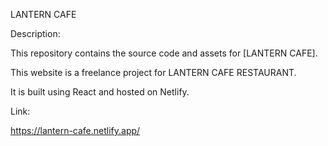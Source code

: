 LANTERN CAFE

Description:

This repository contains the source code and assets for [LANTERN CAFE].

This website is a freelance project for LANTERN CAFE RESTAURANT.

It is built using React and hosted on Netlify.

Link:

https://lantern-cafe.netlify.app/

